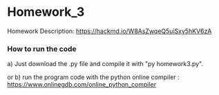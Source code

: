 # Homework_3 
Homework Description: https://hackmd.io/W8AsZwqeQ5uiSxy5hKV6zA

### How to run the code
a) Just download the .py file and compile it with "py homework3.py". 

or b) run the program code with the python online compiler : https://www.onlinegdb.com/online_python_compiler 

